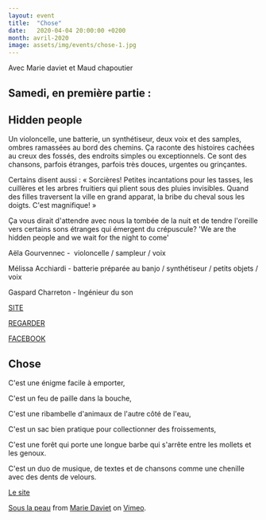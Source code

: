 ```yaml
---
layout: event
title:  "Chose"
date:   2020-04-04 20:00:00 +0200
month: avril-2020
image: assets/img/events/chose-1.jpg
---
```


Avec Marie daviet et Maud chapoutier


## Samedi, en première partie :

## Hidden people

Un violoncelle, une batterie, un synthétiseur, deux voix et des samples, ombres ramassées au bord des chemins.
Ça raconte des histoires cachées au creux des fossés, des endroits simples ou exceptionnels.
Ce sont des chansons, parfois étranges, parfois très douces, urgentes ou grinçantes.

Certains disent aussi :
« Sorcières! Petites incantations pour les tasses, les cuillères et les arbres fruitiers qui plient sous des pluies invisibles. Quand des filles traversent la ville en grand apparat, la bribe du cheval sous les doigts. C'est magnifique! »

Ça vous dirait d'attendre avec nous la tombée de la nuit et de tendre l'oreille vers certains sons étranges qui émergent du crépuscule?
'We are the hidden people and we wait for the night to come'


Aëla Gourvennec -  violoncelle / sampleur / voix

Mélissa Acchiardi - batterie préparée au banjo / synthétiseur / petits objets / voix

Gaspard Charreton - Ingénieur du son

<a href="https://duretdoux.com/artistes/hiddenpeople/">SITE </a>

<a href="https://www.youtube.com/watch?v=nDvIfVL33kM">REGARDER</a>

<a href="https://www.facebook.com/hiddenpeopleduo/" target="_blank" rel="noopener noreferrer">FACEBOOK</a>


## Chose

C'est une énigme facile à emporter,

C'est un feu de paille dans la bouche,

C'est une ribambelle d'animaux de l'autre côté de l'eau,

C'est un sac bien pratique pour collectionner des froissements,

C'est une forêt qui porte une longue barbe qui s'arrête entre les mollets et les genoux.

C'est un duo de musique, de textes et de chansons comme une chenille avec des dents de velours.

[Le site](https://davietmarie.wixsite.com/chose)

[Sous la peau](https://vimeo.com/359776165) from [Marie Daviet](https://vimeo.com/user102835710) on [Vimeo](https://vimeo.com).

